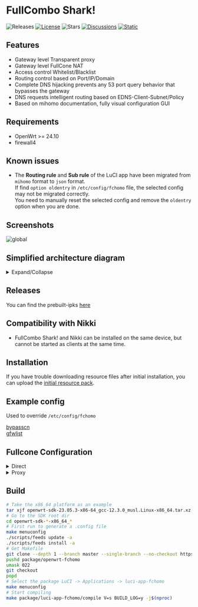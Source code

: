# FullCombo Shark!

![Releases](https://img.shields.io/badge/dynamic/json?url=https%3A%2F%2Ffantastic-packages.github.io%2Freleases%2F24.10%2Fpackages%2Fx86_64%2Fluci%2Findex.json&query=%24.packages.luci-app-fchomo&label=releases&style=flat-square&color=73eba0)
[![License](https://img.shields.io/github/license/fcshark-org/openwrt-fchomo?style=flat-square)](./LICENSE)
![Stars](https://img.shields.io/github/stars/fcshark-org/openwrt-fchomo?style=flat-square&color=ea4aaa)
[![Discussions](https://img.shields.io/github/discussions/fcshark-org/openwrt-fchomo?style=flat-square)](https://github.com/fcshark-org/openwrt-fchomo/discussions)
[![Static](https://img.shields.io/badge/chat-on%20Telegram-blue?style=flat-square)](https://t.me/fc_shark)
<!-- ![Codesize](https://img.shields.io/github/languages/code-size/fcshark-org/openwrt-fchomo?style=flat-square) -->

## Features

- Gateway level Transparent proxy
- Gateway level FullCone NAT
- Access control Whitelist/Blacklist
- Routing control based on Port/IP/Domain
- Complete DNS hijacking prevents any 53 port query behavior that bypasses the gateway
- DNS requests intelligent routing based on EDNS-Client-Subnet/Policy
- Based on mihomo documentation, fully visual configuration GUI

## Requirements

- OpenWrt >= 24.10
- firewall4

## Known issues

- The **Routing rule** and **Sub rule** of the LuCI app have been migrated from `mihomo` format to `json` format.\
  If find `option oldentry` in `/etc/config/fchomo` file, the selected config may not be migrated correctly.\
  You need to manually reset the selected config and remove the `oldentry` option when you are done.

## Screenshots

![global](assets/img/global.png "global")

## Simplified architecture diagram

<details><summary>Expand/Collapse</summary>

``` mermaid
flowchart TD
  subgraph Firewall
    direction TB
    subgraph fw_inpot[Input]; rawin[Raw traffic]; end
    subgraph fw_outpot[Output]; lo; direct[Direct]; mihomoin[Mihomo in]; end
    rawin --firewall--> flow{Subnet/Local traffic ?}
    flow --Subnet--> acl_listen
    flow --Local--> proxy_router{Proxy routerself ?}
      proxy_router --Yes--> acl_dst
      proxy_router --No --> direct
    subgraph acl[Access Control]
      direction TB
      acl_listen{Src-interface filter} --> dns_hijack
      acl_listen --> direct
      dns_hijack{dport is 53 ?} --Redirect to dnsmasq--> lo
      dns_hijack --No --> acl_src
      acl_src{Src-address filter} --> acl_dst
      acl_src --> direct
      acl_dst{Dst-address filter} --> acl_dport
      acl_dst --> direct
      acl_dport{Dst-port filter
Always redirect port 53} --> mihomoin
      acl_dport --> direct
    end
  end
  subgraph DNS
    direction TB
    subgraph dns_inpot[Input]; dnsreq[Any DNS request to **local:53**]; end
    subgraph dns_outpot[Output]; mihomodns[Minomo DNS]; otherdns[Other DNS]; end
    dnsreq <--> dnsmasq[DNSmasq]
    dnsmasq <--Upstearm--> mihomodns
    dnsmasq <--Upstearm--> otherdns
    dnsmasq-full --Set ipset--> e[NFTables direct/proxy/cn/gfw ipset]
  end
```
</details>

## Releases

You can find the prebuilt-ipks [here](https://fantastic-packages.github.io/packages/)

## Compatibility with Nikki

- FullCombo Shark! and Nikki can be installed on the same device, but cannot be started as clients at the same time.

## Installation

If you have trouble downloading resource files after initial installation, you can upload the [initial resource pack][].

## Example config

Used to override `/etc/config/fchomo`

[bypasscn](./luci-app-fchomo/docs/example/bypasscn.config)</br>
[gfwlist](./luci-app-fchomo/docs/example/gfwlist.config)

## Fullcone Configuration

<details><summary>Direct</summary>

1. add `Dst-address` to `Global > Access Control > Custom Direct list` (domain requires `dnsmasq-full`)
2. remove `Dst-port` on `Global > Access Control > Routing Control > Routing port (UDP)`
3. accept input `Dst-port` on `Network > Firewall > Traffic Rules`, requires the upstream link is Fullcone
</details>

<details><summary>Proxy</summary>

1. add `Dst-address` to `Global > Access Control > Custom Proxy list` (domain requires `dnsmasq-full`)
2. add `Dst-port` on `Global > Access Control > Routing Control > Routing port (UDP)`
3. add rule to `Client > Routing rule`, requires the dest `Proxy group` is Fullcone link
</details>

## Build

``` bash
# Take the x86_64 platform as an example
tar xjf openwrt-sdk-23.05.3-x86-64_gcc-12.3.0_musl.Linux-x86_64.tar.xz
# Go to the SDK root dir
cd openwrt-sdk-*-x86_64_*
# First run to generate a .config file
make menuconfig
./scripts/feeds update -a
./scripts/feeds install -a
# Get Makefile
git clone --depth 1 --branch master --single-branch --no-checkout https://github.com/fcshark-org/openwrt-fchomo.git package/openwrt-fchomo
pushd package/openwrt-fchomo
umask 022
git checkout
popd
# Select the package LuCI -> Applications -> luci-app-fchomo
make menuconfig
# Start compiling
make package/luci-app-fchomo/compile V=s BUILD_LOG=y -j$(nproc)
```

[initial resource pack]: https://github.com/fcshark-org/openwrt-fchomo/raw/refs/heads/initialpack/initial.tgz
